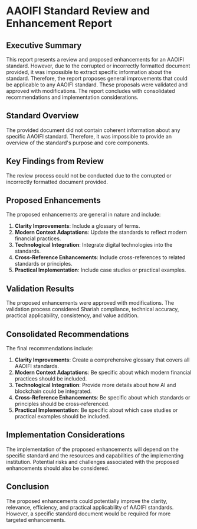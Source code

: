 # AAOIFI Standard Review and Enhancement Report

## Executive Summary

This report presents a review and proposed enhancements for an AAOIFI standard. However, due to the corrupted or incorrectly formatted document provided, it was impossible to extract specific information about the standard. Therefore, the report proposes general improvements that could be applicable to any AAOIFI standard. These proposals were validated and approved with modifications. The report concludes with consolidated recommendations and implementation considerations.

## Standard Overview

The provided document did not contain coherent information about any specific AAOIFI standard. Therefore, it was impossible to provide an overview of the standard's purpose and core components.

## Key Findings from Review

The review process could not be conducted due to the corrupted or incorrectly formatted document provided.

## Proposed Enhancements

The proposed enhancements are general in nature and include:

1. **Clarity Improvements**: Include a glossary of terms.
2. **Modern Context Adaptations**: Update the standards to reflect modern financial practices.
3. **Technological Integration**: Integrate digital technologies into the standards.
4. **Cross-Reference Enhancements**: Include cross-references to related standards or principles.
5. **Practical Implementation**: Include case studies or practical examples.

## Validation Results

The proposed enhancements were approved with modifications. The validation process considered Shariah compliance, technical accuracy, practical applicability, consistency, and value addition.

## Consolidated Recommendations

The final recommendations include:

1. **Clarity Improvements**: Create a comprehensive glossary that covers all AAOIFI standards.
2. **Modern Context Adaptations**: Be specific about which modern financial practices should be included.
3. **Technological Integration**: Provide more details about how AI and blockchain could be integrated.
4. **Cross-Reference Enhancements**: Be specific about which standards or principles should be cross-referenced.
5. **Practical Implementation**: Be specific about which case studies or practical examples should be included.

## Implementation Considerations

The implementation of the proposed enhancements will depend on the specific standard and the resources and capabilities of the implementing institution. Potential risks and challenges associated with the proposed enhancements should also be considered.

## Conclusion

The proposed enhancements could potentially improve the clarity, relevance, efficiency, and practical applicability of AAOIFI standards. However, a specific standard document would be required for more targeted enhancements.